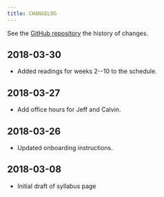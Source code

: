 ```yaml
---
title: CHANGELOG
---
```


See the [GitHub repository](https://github.com/UW-POLS503/2018/commits/master) the history of changes.

## 2018-03-30

-   Added readings for weeks 2--10 to the schedule.


## 2018-03-27

-   Add office hours for Jeff and Calvin.

## 2018-03-26

-   Updated onboarding instructions.

## 2018-03-08

-   Initial draft of syllabus page

